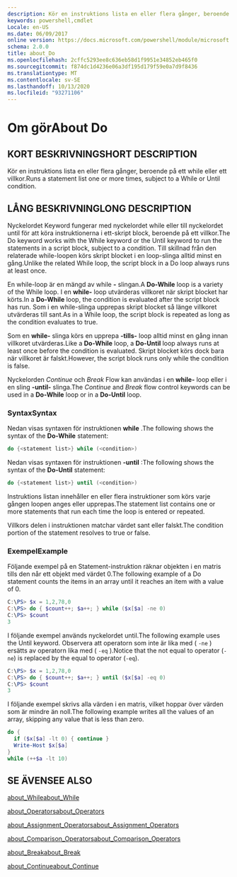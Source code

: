 ```yaml
---
description: Kör en instruktions lista en eller flera gånger, beroende på ett while eller ett villkor.
keywords: powershell,cmdlet
Locale: en-US
ms.date: 06/09/2017
online version: https://docs.microsoft.com/powershell/module/microsoft.powershell.core/about/about_do?view=powershell-7.1&WT.mc_id=ps-gethelp
schema: 2.0.0
title: about_Do
ms.openlocfilehash: 2cffc5293ee8c636eb58d1f9951e34852eb465f0
ms.sourcegitcommit: f874dc1d4236e06a3df195d179f59e0a7d9f8436
ms.translationtype: MT
ms.contentlocale: sv-SE
ms.lasthandoff: 10/13/2020
ms.locfileid: "93271106"
---
```

# <a name="about-do"></a><span data-ttu-id="bf9c1-104">Om gör</span><span class="sxs-lookup"><span data-stu-id="bf9c1-104">About Do</span></span>

## <a name="short-description"></a><span data-ttu-id="bf9c1-105">KORT BESKRIVNING</span><span class="sxs-lookup"><span data-stu-id="bf9c1-105">SHORT DESCRIPTION</span></span>
<span data-ttu-id="bf9c1-106">Kör en instruktions lista en eller flera gånger, beroende på ett while eller ett villkor.</span><span class="sxs-lookup"><span data-stu-id="bf9c1-106">Runs a statement list one or more times, subject to a While or Until condition.</span></span>

## <a name="long-description"></a><span data-ttu-id="bf9c1-107">LÅNG BESKRIVNING</span><span class="sxs-lookup"><span data-stu-id="bf9c1-107">LONG DESCRIPTION</span></span>

<span data-ttu-id="bf9c1-108">Nyckelordet Keyword fungerar med nyckelordet while eller till nyckelordet until för att köra instruktionerna i ett-skript block, beroende på ett villkor.</span><span class="sxs-lookup"><span data-stu-id="bf9c1-108">The Do keyword works with the While keyword or the Until keyword to run the statements in a script block, subject to a condition.</span></span> <span data-ttu-id="bf9c1-109">Till skillnad från den relaterade while-loopen körs skript blocket i en loop-slinga alltid minst en gång.</span><span class="sxs-lookup"><span data-stu-id="bf9c1-109">Unlike the related While loop, the script block in a Do loop always runs at least once.</span></span>

<span data-ttu-id="bf9c1-110">En while-loop är en mängd av while **-** slingan.</span><span class="sxs-lookup"><span data-stu-id="bf9c1-110">A **Do-While** loop is a variety of the While loop.</span></span> <span data-ttu-id="bf9c1-111">I en **while-** loop utvärderas villkoret när skript blocket har körts.</span><span class="sxs-lookup"><span data-stu-id="bf9c1-111">In a **Do-While** loop, the condition is evaluated after the script block has run.</span></span> <span data-ttu-id="bf9c1-112">Som i en while-slinga upprepas skript blocket så länge villkoret utvärderas till sant.</span><span class="sxs-lookup"><span data-stu-id="bf9c1-112">As in a While loop, the script block is repeated as long as the condition evaluates to true.</span></span>

<span data-ttu-id="bf9c1-113">Som en **while-** slinga körs en upprepa **-tills-** loop alltid minst en gång innan villkoret utvärderas.</span><span class="sxs-lookup"><span data-stu-id="bf9c1-113">Like a **Do-While** loop, a **Do-Until** loop always runs at least once before the condition is evaluated.</span></span> <span data-ttu-id="bf9c1-114">Skript blocket körs dock bara när villkoret är falskt.</span><span class="sxs-lookup"><span data-stu-id="bf9c1-114">However, the script block runs only while the condition is false.</span></span>

<span data-ttu-id="bf9c1-115">Nyckelorden *Continue* och *Break* Flow kan användas i en **while-** loop eller i en sling **-until-** slinga.</span><span class="sxs-lookup"><span data-stu-id="bf9c1-115">The *Continue* and *Break* flow control keywords can be used in a **Do-While** loop or in a **Do-Until** loop.</span></span>

### <a name="syntax"></a><span data-ttu-id="bf9c1-116">Syntax</span><span class="sxs-lookup"><span data-stu-id="bf9c1-116">Syntax</span></span>

<span data-ttu-id="bf9c1-117">Nedan visas syntaxen för instruktionen **while** .</span><span class="sxs-lookup"><span data-stu-id="bf9c1-117">The following shows the syntax of the **Do-While** statement:</span></span>

```powershell
do {<statement list>} while (<condition>)
```

<span data-ttu-id="bf9c1-118">Nedan visas syntaxen för instruktionen **-until** :</span><span class="sxs-lookup"><span data-stu-id="bf9c1-118">The following shows the syntax of the **Do-Until** statement:</span></span>

```powershell
do {<statement list>} until (<condition>)
```

<span data-ttu-id="bf9c1-119">Instruktions listan innehåller en eller flera instruktioner som körs varje gången loopen anges eller upprepas.</span><span class="sxs-lookup"><span data-stu-id="bf9c1-119">The statement list contains one or more statements that run each time the loop is entered or repeated.</span></span>

<span data-ttu-id="bf9c1-120">Villkors delen i instruktionen matchar värdet sant eller falskt.</span><span class="sxs-lookup"><span data-stu-id="bf9c1-120">The condition portion of the statement resolves to true or false.</span></span>

### <a name="example"></a><span data-ttu-id="bf9c1-121">Exempel</span><span class="sxs-lookup"><span data-stu-id="bf9c1-121">Example</span></span>

<span data-ttu-id="bf9c1-122">Följande exempel på en Statement-instruktion räknar objekten i en matris tills den når ett objekt med värdet 0.</span><span class="sxs-lookup"><span data-stu-id="bf9c1-122">The following example of a Do statement counts the items in an array until it reaches an item with a value of 0.</span></span>

```powershell
C:\PS> $x = 1,2,78,0
C:\PS> do { $count++; $a++; } while ($x[$a] -ne 0)
C:\PS> $count
3
```

<span data-ttu-id="bf9c1-123">I följande exempel används nyckelordet until.</span><span class="sxs-lookup"><span data-stu-id="bf9c1-123">The following example uses the Until keyword.</span></span> <span data-ttu-id="bf9c1-124">Observera att operatorn som inte är lika med ( `-ne` ) ersätts av operatorn lika med ( `-eq` ).</span><span class="sxs-lookup"><span data-stu-id="bf9c1-124">Notice that the not equal to operator (`-ne`) is replaced by the equal to operator (`-eq`).</span></span>

```powershell
C:\PS> $x = 1,2,78,0
C:\PS> do { $count++; $a++; } until ($x[$a] -eq 0)
C:\PS> $count
3
```

<span data-ttu-id="bf9c1-125">I följande exempel skrivs alla värden i en matris, vilket hoppar över värden som är mindre än noll.</span><span class="sxs-lookup"><span data-stu-id="bf9c1-125">The following example writes all the values of an array, skipping any value that is less than zero.</span></span>

```powershell
do {
  if ($x[$a] -lt 0) { continue }
  Write-Host $x[$a]
}
while (++$a -lt 10)
```

## <a name="see-also"></a><span data-ttu-id="bf9c1-126">SE ÄVEN</span><span class="sxs-lookup"><span data-stu-id="bf9c1-126">SEE ALSO</span></span>

[<span data-ttu-id="bf9c1-127">about_While</span><span class="sxs-lookup"><span data-stu-id="bf9c1-127">about_While</span></span>](about_While.md)

[<span data-ttu-id="bf9c1-128">about_Operators</span><span class="sxs-lookup"><span data-stu-id="bf9c1-128">about_Operators</span></span>](about_Operators.md)

[<span data-ttu-id="bf9c1-129">about_Assignment_Operators</span><span class="sxs-lookup"><span data-stu-id="bf9c1-129">about_Assignment_Operators</span></span>](about_Assignment_Operators.md)

[<span data-ttu-id="bf9c1-130">about_Comparison_Operators</span><span class="sxs-lookup"><span data-stu-id="bf9c1-130">about_Comparison_Operators</span></span>](about_Comparison_Operators.md)

[<span data-ttu-id="bf9c1-131">about_Break</span><span class="sxs-lookup"><span data-stu-id="bf9c1-131">about_Break</span></span>](about_Break.md)

[<span data-ttu-id="bf9c1-132">about_Continue</span><span class="sxs-lookup"><span data-stu-id="bf9c1-132">about_Continue</span></span>](about_Continue.md)


